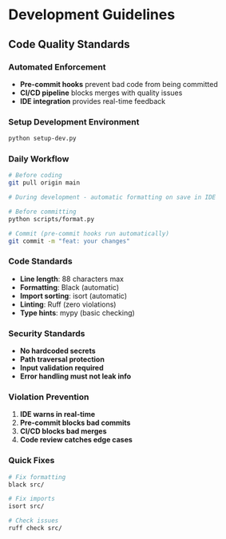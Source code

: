 # Development Guidelines

## Code Quality Standards

### Automated Enforcement
- **Pre-commit hooks** prevent bad code from being committed
- **CI/CD pipeline** blocks merges with quality issues
- **IDE integration** provides real-time feedback

### Setup Development Environment
```bash
python setup-dev.py
```

### Daily Workflow
```bash
# Before coding
git pull origin main

# During development - automatic formatting on save in IDE

# Before committing
python scripts/format.py

# Commit (pre-commit hooks run automatically)
git commit -m "feat: your changes"
```

### Code Standards
- **Line length**: 88 characters max
- **Formatting**: Black (automatic)
- **Import sorting**: isort (automatic)
- **Linting**: Ruff (zero violations)
- **Type hints**: mypy (basic checking)

### Security Standards
- **No hardcoded secrets**
- **Path traversal protection**
- **Input validation required**
- **Error handling must not leak info**

### Violation Prevention
1. **IDE warns in real-time**
2. **Pre-commit blocks bad commits**
3. **CI/CD blocks bad merges**
4. **Code review catches edge cases**

### Quick Fixes
```bash
# Fix formatting
black src/

# Fix imports
isort src/

# Check issues
ruff check src/
```
